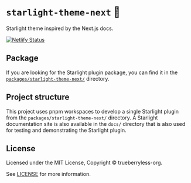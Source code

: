 # `starlight-theme-next` 🎱

Starlight theme inspired by the Next.js docs.

[![Netlify Status](https://api.netlify.com/api/v1/badges/4360fe86-33c2-46ab-88dd-bdefab3f2822/deploy-status)](https://app.netlify.com/projects/starlight-theme-next/deploys)

## Package

If you are looking for the Starlight plugin package, you can find it in the [`packages/starlight-theme-next/`](/packages/starlight-theme-next/) directory.

## Project structure

This project uses pnpm workspaces to develop a single Starlight plugin from the `packages/starlight-theme-next/` directory. A Starlight documentation site is also available in the `docs/` directory that is also used for testing and demonstrating the Starlight plugin.

## License

Licensed under the MIT License, Copyright © trueberryless-org.

See [LICENSE](/LICENSE) for more information.
